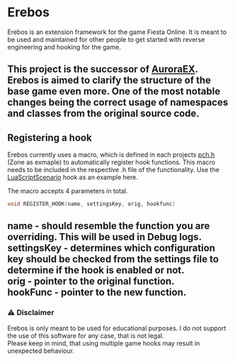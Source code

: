 ﻿# Erebos
Erebos is an extension framework for the game Fiesta Online. It is meant to be used and maintained for other people 
to get started with reverse engineering and hooking for the game.

This project is the successor of [AuroraEX](https://github.com/Flainity/AuroraEX). Erebos is aimed to clarify
the structure of the base game even more. One of the most notable changes being the correct usage of namespaces 
and classes from the original source code.
---
## Registering a hook
Erebos currently uses a macro, which is defined in each projects [pch.h](Zone/pch.h) (Zone as exmaple) to automatically
register hook functions. This macro needs to be included in the respective .h file of the functionality. Use the
[LuaScriptScenario](Zone/Fiesta/Classes/LuaScriptScenario/LuaScriptScenario.h) hook as an example here.

The macro accepts 4 parameters in total.
```c++
void REGISTER_HOOK(name, settingsKey, orig, hookfunc)
```
**name** - should resemble the function you are overriding. This will be used in Debug logs.\
**settingsKey** - determines which configuration key should be checked from the settings file to determine if the hook is enabled or not.\
**orig** - pointer to the original function.\
**hookFunc** - pointer to the new function.
---
### ⚠️ Disclaimer
Erebos is only meant to be used for educational purposes. I do not support the use of this software for any case, that
is not legal.\
Please keep in mind, that using multiple game hooks may result in unexpected behaviour.